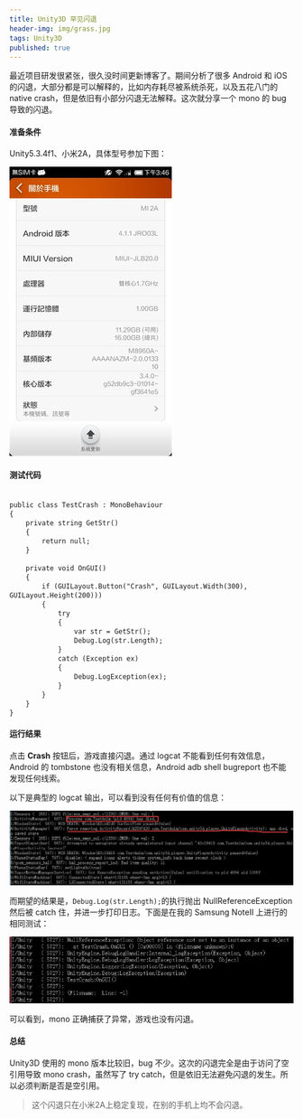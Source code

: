 ```yaml
---
title: Unity3D 罕见闪退
header-img: img/grass.jpg
tags: Unity3D
published: true
---
```


最近项目研发很紧张，很久没时间更新博客了。期间分析了很多 Android 和 iOS 的闪退，大部分都是可以解释的，比如内存耗尽被系统杀死，以及五花八门的 native crash，但是依旧有小部分闪退无法解释。这次就分享一个 mono 的 bug 导致的闪退。

#### 准备条件

Unity5.3.4f1、小米2A，具体型号参加下图：

![mi2A](/post_img/unity-crash/mi2A.jpg)

#### 测试代码

```

public class TestCrash : MonoBehaviour
{
	private string GetStr()
	{
		return null;
	}

	private void OnGUI()
	{
		if (GUILayout.Button("Crash", GUILayout.Width(300), GUILayout.Height(200)))
		{
			try
			{
				var str = GetStr();
				Debug.Log(str.Length);
			}
			catch (Exception ex)
			{
				Debug.LogException(ex);
			}
		}
	}
}

```

#### 运行结果

点击 **Crash** 按钮后，游戏直接闪退。通过 logcat 不能看到任何有效信息，Android 的 tombstone 也没有相关信息，Android adb shell bugreport 也不能发现任何线索。

以下是典型的 logcat 输出，可以看到没有任何有价值的信息：

![logcat](/post_img/unity-crash/logcat.jpg)

而期望的结果是，`Debug.Log(str.Length);`的执行抛出 NullReferenceException 然后被 catch 住，并进一步打印日志。下面是在我的 Samsung NoteII 上进行的相同测试：

![logcat2](/post_img/unity-crash/logcat2.jpg)

可以看到，mono 正确捕获了异常，游戏也没有闪退。

#### 总结

Unity3D 使用的 mono 版本比较旧，bug 不少。这次的闪退完全是由于访问了空引用导致 mono crash，虽然写了 try catch，但是依旧无法避免闪退的发生。所以必须判断是否是空引用。

> 这个闪退只在小米2A上稳定复现，在别的手机上均不会闪退。
